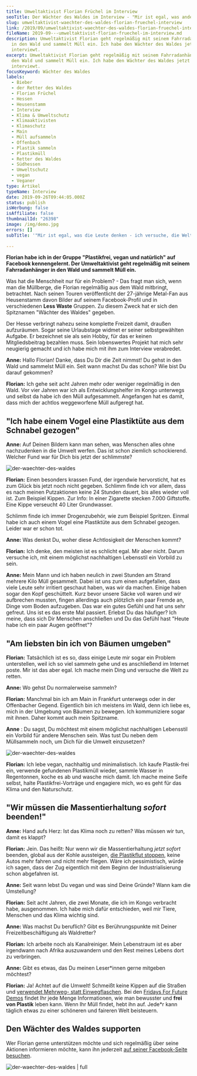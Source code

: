 ```yaml
---
title: Umweltaktivist Florian Früchel im Interview
seoTitle: Der Wächter des Waldes im Interview - "Mir ist egal, was andere denken!"
slug: umweltaktivist-waechter-des-waldes-florian-fruechel-interview
link: /2019/09/umweltaktivist-waechter-des-waldes-florian-fruechel-interview/
fileName: 2019-09---umweltaktivist-florian-fruechel-im-interview.md
description: Umweltaktivist Florian geht regelmäßig mit seinem Fahrradanhänger
  in den Wald und sammelt Müll ein. Ich habe den Wächter des Waldes jetzt
  interviewt.
excerpt: Umweltaktivist Florian geht regelmäßig mit seinem Fahrradanhänger in
  den Wald und sammelt Müll ein. Ich habe den Wächter des Waldes jetzt
  interviewt.
focusKeyword: Wächter des Waldes
labels:
  - Bieber
  - der Retter des Waldes
  - Florian Früchel
  - Hessen
  - Heusenstamm
  - Interview
  - Klima & Umweltschutz
  - Klimaaktivisten
  - Klimaschutz
  - Main
  - Müll aufsammeln
  - Offenbach
  - Plastik sammeln
  - Plastikmüll
  - Retter des Waldes
  - Südhessen
  - Umweltschutz
  - vegan
  - Veganer
type: Artikel
typeName: Interview
date: 2019-09-26T09:44:05.000Z
status: publish
isWerbung: false
isAffiliate: false
thumbnailId: "26398"
image: /img/demo.jpg
errors: []
subTitle: '"Mir ist egal, was die Leute denken - ich versuche, die Welt zu retten!"'
  
---
```


**Florian habe ich in der Gruppe "Plastikfrei, vegan und natürlich" auf Facebook
kennengelernt. Der Umweltaktivist geht regelmäßig mit seinem Fahrradanhänger in
den Wald und sammelt Müll ein.**

Was hat die Menschheit nur für ein Problem? - Das fragt man sich, wenn man die
Müllberge, die Florian regelmäßig aus dem Wald mitbringt, betrachtet. Nach
seinen Touren veröffentlicht der 27-jährige Metal-Fan aus Heusenstamm davon
Bilder auf seinem Facebook-Profil und in verschiedenen **Less Waste** Gruppen.
Zu diesem Zweck hat er sich den Spitznamen "Wächter des Waldes" gegeben.

Der Hesse verbringt nahezu seine komplette Freizeit damit, draußen aufzuräumen.
Sogar seine Urlaubstage widmet er seiner selbstgewählten Aufgabe. Er bezeichnet
sie als sein Hobby, für das er keinen Mitgliedsbeitrag bezahlen muss. Sein
lobenswertes Projekt hat mich sehr neugierig gemacht und ich habe mich mit ihm
zum Interview verabredet.

**Anne:** Hallo Florian! Danke, dass Du Dir die Zeit nimmst! Du gehst in den
Wald und sammelst Müll ein. Seit wann machst Du das schon? Wie bist Du darauf
gekommen?

**Florian:** Ich gehe seit acht Jahren mehr oder weniger regelmäßig in den Wald.
Vor vier Jahren war ich als Entwicklungshelfer im Kongo unterwegs und selbst da
habe ich den Müll aufgesammelt. Angefangen hat es damit, dass mich der achtlos
weggeworfene Müll aufgeregt hat.

## "Ich habe einem Vogel eine Plastiktüte aus dem Schnabel gezogen"

**Anne:** Auf Deinen Bildern kann man sehen, was Menschen alles ohne
nachzudenken in die Umwelt werfen. Das ist schon ziemlich schockierend. Welcher
Fund war für Dich bis jetzt der schlimmste?

![der-waechter-des-waldes](http://cardamonchai.com/wp-content/uploads/2019/09/der-waechter-des-waldes-florian-fruechel-anne-reis-cardamonchai-rock-n-roll-vegan-3-400x533.png "Florian sammelt in seiner Freizeit auf, was andere achtlos entsorgt haben. Foto: Florian Früchel privat")

**Florian:** Einen besonders krassen Fund, der irgendwie hervorsticht, hat es
zum Glück bis jetzt noch nicht gegeben. Schlimm finde ich vor allem, dass es
nach meinen Putzaktionen keine 24 Stunden dauert, bis alles wieder voll ist. Zum
Beispiel Kippen. Zur Info: In einer Zigarette stecken 7.000 Giftstoffe. Eine
Kippe verseucht 40 Liter Grundwasser.

Schlimm finde ich immer Drogenzubehör, wie zum Beispiel Spritzen. Einmal habe
ich auch einem Vogel eine Plastiktüte aus dem Schnabel gezogen. Leider war er
schon tot.

**Anne:** Was denkst Du, woher diese Achtlosigkeit der Menschen kommt?

**Florian:** Ich denke, den meisten ist es schlicht egal. Mir aber nicht. Darum
versuche ich, mit einem möglichst nachhaltigen Lebensstil ein Vorbild zu sein.

**Anne:** Mein Mann und ich haben neulich in zwei Stunden am Strand mehrere Kilo
Müll gesammelt. Dabei ist uns zum einen aufgefallen, dass viele Leute sehr
irritiert geschaut haben, was wir da machen. Einige haben sogar den Kopf
geschüttelt. Kurz bevor unsere Säcke voll waren und wir aufbrechen mussten,
fingen allerdings auch plötzlich ein paar Fremde an, Dinge vom Boden aufzugeben.
Das war ein gutes Gefühl und hat uns sehr gefreut. Uns ist es das erste Mal
passiert. Erlebst Du das häufiger? Ich meine, dass sich Dir Menschen anschließen
und Du das Gefühl hast "Heute habe ich ein paar Augen geöffnet"?

## "Am liebsten bin ich von Bäumen umgeben"

**Florian:** Tatsächlich ist es so, dass einige Leute mir sogar ein Problem
unterstellen, weil ich so viel sammeln gehe und es anschließend im Internet
poste. Mir ist das aber egal. Ich mache mein Ding und versuche die Welt zu
retten.

**Anne:** Wo gehst Du normalerweise sammeln?

**Florian:** Manchmal bin ich am Main in Frankfurt unterwegs oder in der
Offenbacher Gegend. Eigentlich bin ich meistens im Wald, denn ich liebe es, mich
in der Umgebung von Bäumen zu bewegen. Ich kommuniziere sogar mit ihnen. Daher
kommt auch mein Spitzname.

**Anne** : Du sagst, Du möchtest mit einem möglichst nachhaltigen Lebensstil ein
Vorbild für andere Menschen sein. Was tust Du neben dem Müllsammeln noch, um
Dich für die Umwelt einzusetzen?

![der-waechter-des-waldes](http://cardamonchai.com/wp-content/uploads/2019/09/der-waechter-des-waldes-florian-fruechel-anne-reis-cardamonchai-rock-n-roll-vegan-1-400x533.png "Seinen Fahrradanhänger hat Florian schon unzählbare mit Müll gefüllt. Foto: Florian Früchel privat")

**Florian:** Ich lebe vegan, nachhaltig und minimalistisch. Ich kaufe
Plastik-frei ein, verwende gefundenen Plastikmüll wieder, sammle Wasser in
Regentonnen, koche es ab und wasche mich damit. Ich mache meine Seife selbst,
halte Plastikfrei-Vorträge und engagiere mich, wo es geht für das Klima und den
Naturschutz.

## "Wir müssen die Massentierhaltung _sofort_ beenden!"

**Anne:** Hand aufs Herz: Ist das Klima noch zu retten? Was müssen wir tun,
damit es klappt?

**Florian:** Jein. Das heißt: Nur wenn wir die Massentierhaltung _jetzt sofort_
beenden, global aus der Kohle aussteigen,
[die Plastikflut stoppen](/2017/08/kenia-sagt-plastiktueten-nein-danke/), keine
Autos mehr fahren und nicht mehr fliegen. Wäre ich pessimistisch, würde ich
sagen, dass der Zug eigentlich mit dem Beginn der Industrialisierung schon
abgefahren ist.

**Anne:** Seit wann lebst Du vegan und was sind Deine Gründe? Wann kam die
Umstellung?

**Florian:** Seit acht Jahren, die zwei Monate, die ich im Kongo verbracht habe,
ausgenommen. Ich habe mich dafür entschieden, weil mir Tiere, Menschen und das
Klima wichtig sind.

**Anne:** Was machst Du beruflich? Gibt es Berührungspunkte mit Deiner
Freizeitbeschäftigung als Waldretter?

**Florian:** Ich arbeite noch als Kanalreiniger. Mein Lebenstraum ist es aber
irgendwann nach Afrika auszuwandern und den Rest meines Lebens dort zu
verbringen.

**Anne:** Gibt es etwas, das Du meinen Leser\*innen gerne mitgeben möchtest?

**Florian:** Ja! Achtet auf die Umwelt! Schmeißt keine Kippen auf die Straßen
und [verwendet Mehrweg- statt Einwegflaschen](/2018/07/glas-statt-plastik/). Bei
den [Fridays For Future Demos](/2019/09/allefuersklima-hamburg/) findet Ihr jede
Menge Informationen, wie man bewusster und **frei von Plastik** leben kann. Wenn
Ihr Müll findet, hebt ihn auf. Jede\*r kann täglich etwas zu einer schöneren und
faireren Welt beisteuern.

## Den Wächter des Waldes supporten

Wer Florian gerne unterstützen möchte und sich regelmäßig über seine Aktionen
informieren möchte, kann ihn jederzeit
[auf seiner Facebook-Seite besuchen](https://www.facebook.com/Der-W%C3%A4chter-des-Waldes-631986140571029/).

![der-waechter-des-waldes | full](http://cardamonchai.com/wp-content/uploads/2019/09/der-waechter-des-waldes-florian-fruechel-anne-reis-cardamonchai-rock-n-roll-vegan-pin.png "Dieses Bild könnt Ihr bei Pinterest teilen. Fotos: Florian Früchel privat")

  